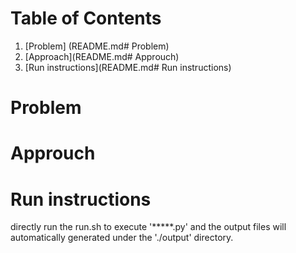 # Table of Contents
1. [Problem] (README.md# Problem)
2. [Approach](README.md# Approuch)
3. [Run instructions](README.md# Run instructions)

# Problem

# Approuch

# Run instructions

directly run the run.sh to execute '*****.py' and the output files will automatically generated under the './output' directory.